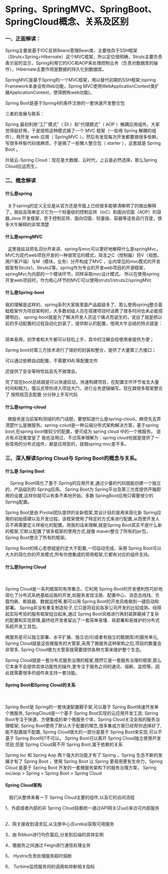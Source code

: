 # Spring、SpringMVC、SpringBoot、SpringCloud概念、关系及区别

### 一、正面解读：

Spring主要是基于IOC反转Beans管理Bean类，主要依存于SSH框架（Struts+Spring+Hibernate）这个MVC框架，所以定位很明确，Struts主要负责表示层的显示，Spring利用它的IOC和AOP来处理控制业务（负责对数据库的操作），Hibernate主要作用是数据的持久化到数据库。
  

SpringMVC是基于Spring的一个MVC框架，用以替代初期的SSH框架;(spring Framework本身没有Web功能，Spring MVC使用WebApplicationContext类扩展ApplicationContext，使得拥有web功能)。
  

Spring Boot是基于Spring4的条件注册的一套快速开发整合包


三者的发展与联系：
  

Spring 最初利用“工厂模式”（ DI ）和“代理模式”（ AOP ）解耦应用组件。大家觉得挺好用，于是按照这种模式搞了一个 MVC 框架（一些用 Spring 解耦的组件），用开发 web 应用（ SpringMVC ）。然后有发现每次开发都要搞很多依赖，写很多样板代码很麻烦，于是搞了一些懒人整合包（ starter ），这套就是 Spring Boot 。
 
  

升级云-Spring Cloud：现在是大数据、云时代，上云是必然选择，那么Spring Cloud应运而生，

### 二、概念解读

#### 什么是spring


  关于spring的定义无论是从官方还是市面上已经很多能够清晰明了的做出解释了。我姑且简单定义它为一个轻量级的控制反转（IoC）和面向切面（AOP）的容器,Java 开发框架，至于控制反转、面向切面、轻量级、容器等这些自行百度，很多大牛解释的非常清楚

#### 什么是springMVC


  这里我姑且把名词分开来讲、spring与mvc可以更好地解释什么是springMvc，MVC为现代web项目开发的一种很常见的模式，简言之C（控制器）将V（视图、用户客户端）与M（模块，业务）分开构成了MVC ，业内常见的mvc模式的开发框架有Struts1，Struts2等。spring作为专业的开发web项目的开源框架，springMvc为内部的一个模块环节，同样采取mvc设计模式。 所以在使用spring开发web项目时，作为核心环节的MVC可以使用struts1/struts2/springMVc


#### 什么是Spring-boot


我的理解是这样的、spring系列大家族里面产品超级多了、那么使用spring整合基础框架作为项目架构时，大多数初级人员在搭建项目时话费了很多时间也未必能搭建明白。 spring-boot就是为了解决开发人员这个痛点而诞生的，说白了就是把以前的手动配置的过程自动化封装了，提供默认的配置，借用大牛总结的特点就是：
   

简单易用，初学者和大牛都可以轻松上手，其中的注解会给使用者提供方便；
   

Spring boot对第三方技术进行了很好的封装和整合，提供了大量第三方接口；
   

可以通过依赖自动配置，不需要XML等配置文件
   

还提供了安全等特性姑且先不做理会。


完了现在boot总结就是可以快速启动，快速构建项目，在配置文件环节省去大量时间和精力，傻瓜式带你进入项目大门，进行业务逻辑编写。现在跟很多框架整合了 按照规范去配置 分分钟上手写代码



#### 什么是spring-cloud


  微服务是当前架构领域的热门话题，要想知道什么是spring-cloud，麻烦先去弄清楚什么是微服务。spring-colud是一种云端分布式架构解决方案，基于spring boot,在spring boot做较少的配置，便可成为 spring cloud 中的一个微服务。 说点有点冠冕堂皇了 我也没用过、不过简单理解为：spring cloud也就是提供了一些常用的分布式组件，都是应用型的，就根spring mvc差不多。

### 三、深入解读Spring Cloud与 Spring Boot的概念与关系。

#### 什么是 Spring Boot
    
Spring Booti简化了基于 Spring的应用开发,通过少量的代码就能创建一个独立的、产品级別的 Spring应用。 Spring Boot为 Spring平台及第三方库提供开箱即用的设置,这样你就可以有条不素地开始。多数 SpringBoot应用只需要很少的 Spring配置。
    

Spring Boot是由 Pivotal团队提供的全新框架,其设计目的是用来简化新 Spring应用的初始搭建以及开发过程。该框架使用了特定的方式来进行配置,从而使开发人员不再需要定义样板化的配置。用我的话来理解,就是Spring Boot其实不是什么新的框架,它默认配置了很多框架的使用方式,就像 maven整合了所有的jar包，Spring Boot整合了所有的框架。
    

Spring Boot的核心思想就是约定大于配置,一切自动完成。采用 Spring Boot可以大大的简化你的开发模式,所有你想集成的常用框架,它都有对应的组件支持。
    

#### 什么是Spring Cloud
    

Spring Cloud是一系列框架的有序集合。它利用 Spring Boot的开发便利性巧妙地简化了分布式系统基础设施的开发,如服务发现注册、配置中心、消息总线线、负载均衠、断路器、数据监控等,都可以用 Spring Boot的开发风格做到一键启动和部署。 Spring并没有重复制造轮子,它只是将目前各家公司开发的比较成熟、经得起实际考验的服务框架组台起来,通过 Spring Boot风格进行再封装屏蔽掉了复杂的配置和实现原理,最终给开发者留出了一套简单易懂、易部署和易维护的分布式系統开发工具包。
    

微服务是可以独立部署、水平扩展、独立访问(或者有独立的数据库)的服务单元, Spring Cloud就是这些微服务的大管家,采用了微服务这种架构之后,项目的数量会非常多, Spring Cloud做为大管家就需要提供各种方案来维护整个生态。
    

Spring Cloud就是一套分布式服务治理的框架,既然它是一套服务治理的框架,那么它本身不会提供具体功能性的操作,更专注于服务之间的通讯、熔断、监控等。因此就需要很多的组件来支持一套功能。
    

#### Spring Boot和Spring Cloud的关系
    

Spring Boot是 Spring的一套快速配置脚手架,可以基于 Spring Boot快速开发单个微服务, SpringCloud是一个基于 Spring Boot实现的云应用开发工具; Spring Boot专注于快速、方便集成的单个微服务个体，Spring Cloud关注全局的服务治理框架; Spring Boot使用了默认大于配置的理念,很多集成方案已经帮你选择好了,能不配置就不配置, Spring Cloud很大的一部分是基于 Spring Boot来实现,可以不基于 Spring Boot吗?不可以。 Spring Boot可以离开 Spring Cloud独立使用开发项目,但是 Spring Cloud离不开 Spring Boot,属于依赖的关系
  

Spring Ioc 和 Spring Aop 两个强大的功能才有了 Spring ，Spring 生态不断的发展才有了 Spring Boot ，使用 Spring Boot 让 Spring 更易用更有生命力，Spring Cloud 是基于 Spring Boot 开发的一套微服务架构下的服务治理方案， Spring ioc/aop > Spring > Spring Boot > Spring Cloud
 

#### Spring Cloud架构
  
我们从整体来看一下 Spring Cloud主要的组件,以及它的访间流程
  

1、外部或者内部的非 Spring Cloud目都统一通过API网关(Zuul)来访可内部服务
  

2、网关接收到请求后,从注册中心(Eureka)获取可用服务
 

3、由 Ribbon进行均负载后,分发到后端的具体实例
  

4、徹服务之间通过 Feign进行通信处理业务
  

5、 Hystrix负责处理服务超时熔断
  

6、 Turbine监控服务间的调用和焠断相关指标